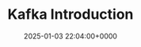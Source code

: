 ---
title: "Kafka Introduction"
date: 2025-01-27T00:28:09+08:00
image: 
description: 
slug: git-introduction
date: 2025-01-03 22:04:00+0000
image: cover.png
categories:
    - Git
tags:
    - Introduction
weight: 1       # You can add weight to some posts to override the default sorting (date descending)
---